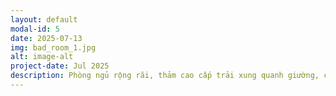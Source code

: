 ```yaml
---
layout: default
modal-id: 5
date: 2025-07-13
img: bad_room_1.jpg
alt: image-alt
project-date: Jul 2025
description: Phòng ngủ rộng rãi, thảm cao cấp trải xung quanh giường, có thể view ra không gian bên ngoài.
---
```

